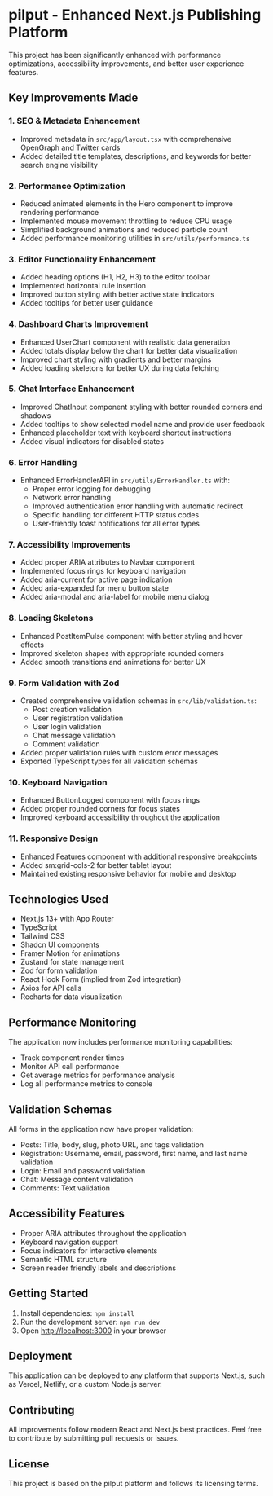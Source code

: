 # pilput - Enhanced Next.js Publishing Platform

This project has been significantly enhanced with performance optimizations, accessibility improvements, and better user experience features.

## Key Improvements Made

### 1. SEO & Metadata Enhancement
- Improved metadata in `src/app/layout.tsx` with comprehensive OpenGraph and Twitter cards
- Added detailed title templates, descriptions, and keywords for better search engine visibility

### 2. Performance Optimization
- Reduced animated elements in the Hero component to improve rendering performance
- Implemented mouse movement throttling to reduce CPU usage
- Simplified background animations and reduced particle count
- Added performance monitoring utilities in `src/utils/performance.ts`

### 3. Editor Functionality Enhancement
- Added heading options (H1, H2, H3) to the editor toolbar
- Implemented horizontal rule insertion
- Improved button styling with better active state indicators
- Added tooltips for better user guidance

### 4. Dashboard Charts Improvement
- Enhanced UserChart component with realistic data generation
- Added totals display below the chart for better data visualization
- Improved chart styling with gradients and better margins
- Added loading skeletons for better UX during data fetching

### 5. Chat Interface Enhancement
- Improved ChatInput component styling with better rounded corners and shadows
- Added tooltips to show selected model name and provide user feedback
- Enhanced placeholder text with keyboard shortcut instructions
- Added visual indicators for disabled states

### 6. Error Handling
- Enhanced ErrorHandlerAPI in `src/utils/ErrorHandler.ts` with:
  - Proper error logging for debugging
  - Network error handling
  - Improved authentication error handling with automatic redirect
  - Specific handling for different HTTP status codes
  - User-friendly toast notifications for all error types

### 7. Accessibility Improvements
- Added proper ARIA attributes to Navbar component
- Implemented focus rings for keyboard navigation
- Added aria-current for active page indication
- Added aria-expanded for menu button state
- Added aria-modal and aria-label for mobile menu dialog

### 8. Loading Skeletons
- Enhanced PostItemPulse component with better styling and hover effects
- Improved skeleton shapes with appropriate rounded corners
- Added smooth transitions and animations for better UX

### 9. Form Validation with Zod
- Created comprehensive validation schemas in `src/lib/validation.ts`:
  - Post creation validation
  - User registration validation
  - User login validation
  - Chat message validation
  - Comment validation
- Added proper validation rules with custom error messages
- Exported TypeScript types for all validation schemas

### 10. Keyboard Navigation
- Enhanced ButtonLogged component with focus rings
- Added proper rounded corners for focus states
- Improved keyboard accessibility throughout the application

### 11. Responsive Design
- Enhanced Features component with additional responsive breakpoints
- Added sm:grid-cols-2 for better tablet layout
- Maintained existing responsive behavior for mobile and desktop

## Technologies Used
- Next.js 13+ with App Router
- TypeScript
- Tailwind CSS
- Shadcn UI components
- Framer Motion for animations
- Zustand for state management
- Zod for form validation
- React Hook Form (implied from Zod integration)
- Axios for API calls
- Recharts for data visualization

## Performance Monitoring
The application now includes performance monitoring capabilities:
- Track component render times
- Monitor API call performance
- Get average metrics for performance analysis
- Log all performance metrics to console

## Validation Schemas
All forms in the application now have proper validation:
- Posts: Title, body, slug, photo URL, and tags validation
- Registration: Username, email, password, first name, and last name validation
- Login: Email and password validation
- Chat: Message content validation
- Comments: Text validation

## Accessibility Features
- Proper ARIA attributes throughout the application
- Keyboard navigation support
- Focus indicators for interactive elements
- Semantic HTML structure
- Screen reader friendly labels and descriptions

## Getting Started
1. Install dependencies: `npm install`
2. Run the development server: `npm run dev`
3. Open [http://localhost:3000](http://localhost:3000) in your browser

## Deployment
This application can be deployed to any platform that supports Next.js, such as Vercel, Netlify, or a custom Node.js server.

## Contributing
All improvements follow modern React and Next.js best practices. Feel free to contribute by submitting pull requests or issues.

## License
This project is based on the pilput platform and follows its licensing terms.
